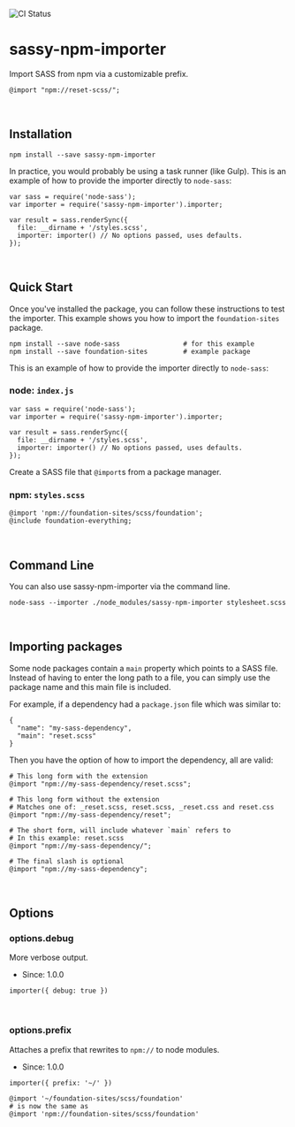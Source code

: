 ![CI Status](https://travis-ci.org/revelrylabs/sassy-npm-importer.svg?branch=master)

# sassy-npm-importer

Import SASS from npm via a customizable prefix.

```
@import "npm://reset-scss/";
```

&nbsp;

## Installation

```
npm install --save sassy-npm-importer
```

In practice, you would probably be using a task runner (like Gulp). This is an
example of how to provide the importer directly to `node-sass`:

```
var sass = require('node-sass');
var importer = require('sassy-npm-importer').importer;

var result = sass.renderSync({
  file: __dirname + '/styles.scss',
  importer: importer() // No options passed, uses defaults.
});
```

&nbsp;

## Quick Start

Once you've installed the package, you can follow these instructions to test
the importer. This example shows you how to import the
`foundation-sites` package.

```
npm install --save node-sass                # for this example
npm install --save foundation-sites         # example package
```

This is an example of how to provide the importer directly to `node-sass`:

### node: `index.js`

```
var sass = require('node-sass');
var importer = require('sassy-npm-importer').importer;

var result = sass.renderSync({
  file: __dirname + '/styles.scss',
  importer: importer() // No options passed, uses defaults.
});
```

Create a SASS file that `@import`s from a package manager.

### npm: `styles.scss`
```
@import 'npm://foundation-sites/scss/foundation';
@include foundation-everything;
```

&nbsp;

## Command Line

You can also use sassy-npm-importer via the command line.

```
node-sass --importer ./node_modules/sassy-npm-importer stylesheet.scss
```

&nbsp;

## Importing packages

Some node packages contain a `main` property which points to a SASS file.
Instead of having to enter the long path to a file, you can simply use the
package name and this main file is included.

For example, if a dependency had a `package.json` file which was similar to:

```
{
  "name": "my-sass-dependency",
  "main": "reset.scss"
}
```

Then you have the option of how to import the dependency, all are valid:

```
# This long form with the extension
@import "npm://my-sass-dependency/reset.scss";

# This long form without the extension
# Matches one of: _reset.scss, reset.scss, _reset.css and reset.css
@import "npm://my-sass-dependency/reset";

# The short form, will include whatever `main` refers to
# In this example: reset.scss
@import "npm://my-sass-dependency/";

# The final slash is optional
@import "npm://my-sass-dependency";
```

&nbsp;

## Options

### options.debug

More verbose output.

* Since: 1.0.0

```
importer({ debug: true })
```

&nbsp;

### options.prefix

Attaches a prefix that rewrites to `npm://` to node modules.

* Since: 1.0.0

```
importer({ prefix: '~/' })
```

```
@import '~/foundation-sites/scss/foundation'
# is now the same as
@import 'npm://foundation-sites/scss/foundation'
```

&nbsp;
